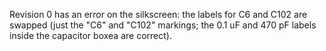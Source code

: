 Revision 0 has an error on the silkscreen: the labels for C6 and C102 are swapped (just the "C6" and "C102" markings; the 0.1 uF and 470 pF labels inside the capacitor boxea are correct).
